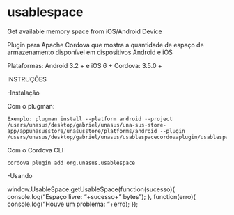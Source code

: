 usablespace
===========

Get available memory space from iOS/Android Device

Plugin para Apache Cordova que mostra a quantidade de espaço de armazenamento disponível em dispositivos Android e iOS

Plataformas: Android 3.2 + e iOS 6 +
Cordova: 3.5.0 +

INSTRUÇÕES

-Instalação

Com o plugman:
    
    Exemplo: plugman install --platform android --project /users/unasus/desktop/gabriel/unasus/una-sus-store-app/appunasusstore/unasusstore/platforms/android --plugin /users/unasus/desktop/gabriel/unasus/usablespacecordovaplugin/usablespace

Com o Cordova CLI
    
    cordova plugin add org.unasus.usablespace

-Usando

window.UsableSpace.getUsableSpace(function(sucesso){
console.log(“Espaço livre: “+sucesso+” bytes”);
}, function(erro){
console.log(“Houve um problema:  “+erro);
}); 
